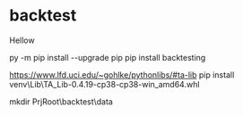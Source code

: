 # backtest
Hellow


py -m pip install --upgrade pip
pip install backtesting

https://www.lfd.uci.edu/~gohlke/pythonlibs/#ta-lib
pip install venv\Lib\TA_Lib-0.4.19-cp38-cp38-win_amd64.whl

mkdir PrjRoot\backtest\data
